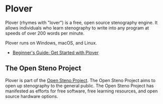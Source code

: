 # Plover

Plover (rhymes with "lover") is a free, open source stenography engine. It allows individuals who learn stenography to write into any program at speeds of over 200 words per minute.

Plover runs on Windows, macOS, and Linux.

- [Beginner's Guide: Get Started with Plover](https://github.com/openstenoproject/plover/wiki/Beginner's-Guide:-Get-Started-with-Plover)

## The Open Steno Project

Plover is part of the [Open Steno Project](http://openstenoproject.org). The Open Steno Project aims to open up stenography to the general public. The Open Steno Project has manifested as efforts for free software, free learning resources, and open source hardware options.